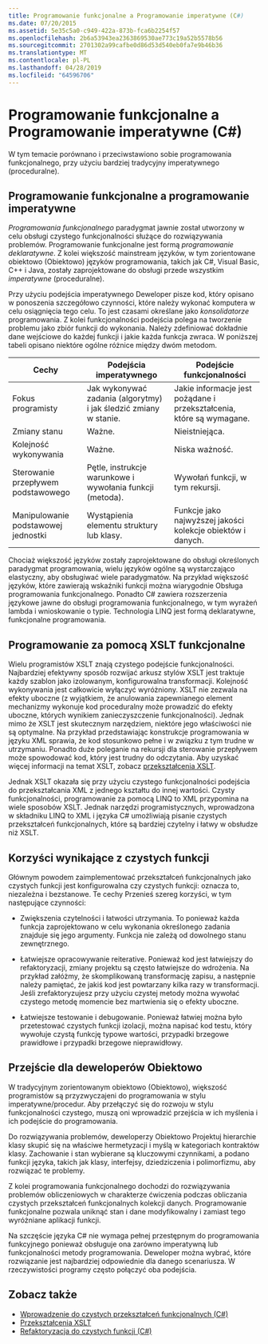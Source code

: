 ```yaml
---
title: Programowanie funkcjonalne a Programowanie imperatywne (C#)
ms.date: 07/20/2015
ms.assetid: 5e35c5a0-c949-422a-873b-fca6b2254f57
ms.openlocfilehash: 2b6a53943ea2363869530ae773c19a52b5578b56
ms.sourcegitcommit: 2701302a99cafbe0d86d53d540eb0fa7e9b46b36
ms.translationtype: MT
ms.contentlocale: pl-PL
ms.lasthandoff: 04/28/2019
ms.locfileid: "64596706"
---
```

# <a name="functional-programming-vs-imperative-programming-c"></a>Programowanie funkcjonalne a Programowanie imperatywne (C#)
W tym temacie porównano i przeciwstawiono sobie programowania funkcjonalnego, przy użyciu bardziej tradycyjny imperatywnego (proceduralne).  
  
## <a name="functional-programming-vs-imperative-programming"></a>Programowanie funkcjonalne a programowanie imperatywne  
 *Programowania funkcjonalnego* paradygmat jawnie został utworzony w celu obsługi czystego funkcjonalności służące do rozwiązywania problemów. Programowanie funkcjonalne jest formą *programowanie deklaratywne*. Z kolei większość mainstream języków, w tym zorientowane obiektowo (Obiektowo) języków programowania, takich jak C#, Visual Basic, C++ i Java, zostały zaprojektowane do obsługi przede wszystkim *imperatywne* (proceduralne).  
  
 Przy użyciu podejścia imperatywnego Deweloper pisze kod, który opisano w ponoszenia szczegółowo czynności, które należy wykonać komputera w celu osiągnięcia tego celu. To jest czasami określane jako *konsolidatorze* programowania. Z kolei funkcjonalności podejścia polega na tworzenie problemu jako zbiór funkcji do wykonania. Należy zdefiniować dokładnie dane wejściowe do każdej funkcji i jakie każda funkcja zwraca. W poniższej tabeli opisano niektóre ogólne różnice między dwóm metodom.  
  
|Cechy|Podejścia imperatywnego|Podejście funkcjonalności|  
|--------------------|-------------------------|-------------------------|  
|Fokus programisty|Jak wykonywać zadania (algorytmy) i jak śledzić zmiany w stanie.|Jakie informacje jest pożądane i przekształcenia, które są wymagane.|  
|Zmiany stanu|Ważne.|Nieistniejąca.|  
|Kolejność wykonywania|Ważne.|Niska ważność.|  
|Sterowanie przepływem podstawowego|Pętle, instrukcje warunkowe i wywołania funkcji (metoda).|Wywołań funkcji, w tym rekursji.|  
|Manipulowanie podstawowej jednostki|Wystąpienia elementu struktury lub klasy.|Funkcje jako najwyższej jakości kolekcje obiektów i danych.|  
  
 Chociaż większość języków zostały zaprojektowane do obsługi określonych paradygmat programowania, wielu języków ogólne są wystarczająco elastyczny, aby obsługiwać wiele paradygmatów. Na przykład większość języków, które zawierają wskaźniki funkcji można wiarygodnie Obsługa programowania funkcjonalnego. Ponadto C# zawiera rozszerzenia językowe jawne do obsługi programowania funkcjonalnego, w tym wyrażeń lambda i wnioskowanie o typie. Technologia LINQ jest formą deklaratywne, funkcjonalne programowania.  
  
## <a name="functional-programming-using-xslt"></a>Programowanie za pomocą XSLT funkcjonalne  
 Wielu programistów XSLT znają czystego podejście funkcjonalności. Najbardziej efektywny sposób rozwijać arkusz stylów XSLT jest traktuje każdy szablon jako izolowanym, konfigurowalna transformacji. Kolejność wykonywania jest całkowicie wyłączyć wyróżniony. XSLT nie zezwala na efekty uboczne (z wyjątkiem, że anulowania zapewnianego element mechanizmy wykonuje kod proceduralny może prowadzić do efekty uboczne, których wynikiem zanieczyszczenie funkcjonalności). Jednak mimo że XSLT jest skutecznym narzędziem, niektóre jego właściwości nie są optymalne. Na przykład przedstawiając konstrukcje programowania w języku XML sprawia, że kod stosunkowo pełne i w związku z tym trudne w utrzymaniu. Ponadto duże poleganie na rekursji dla sterowanie przepływem może spowodować kod, który jest trudny do odczytania. Aby uzyskać więcej informacji na temat XSLT, zobacz [przekształcenia XSLT](../../../../standard/data/xml/xslt-transformations.md).  
  
 Jednak XSLT okazała się przy użyciu czystego funkcjonalności podejścia do przekształcania XML z jednego kształtu do innej wartości. Czysty funkcjonalności, programowanie za pomocą LINQ to XML przypomina na wiele sposobów XSLT. Jednak narzędzi programistycznych, wprowadzona w składniku LINQ to XML i języka C# umożliwiają pisanie czystych przekształceń funkcjonalnych, które są bardziej czytelny i łatwy w obsłudze niż XSLT.  
  
## <a name="advantages-of-pure-functions"></a>Korzyści wynikające z czystych funkcji  
 Głównym powodem zaimplementować przekształceń funkcjonalnych jako czystych funkcji jest konfigurowalna czy czystych funkcji: oznacza to, niezależna i bezstanowe. Te cechy Przenieś szereg korzyści, w tym następujące czynności:  
  
- Zwiększenia czytelności i łatwości utrzymania. To ponieważ każda funkcja zaprojektowano w celu wykonania określonego zadania znajduje się jego argumenty. Funkcja nie zależą od dowolnego stanu zewnętrznego.  
  
- Łatwiejsze opracowywanie reiterative. Ponieważ kod jest łatwiejszy do refaktoryzacji, zmiany projektu są często łatwiejsze do wdrożenia. Na przykład załóżmy, że skomplikowaną transformację zapisu, a następnie należy pamiętać, że jakiś kod jest powtarzany kilka razy w transformacji. Jeśli zrefaktoryzujesz przy użyciu czystej metody można wywołać czystego metodę momencie bez martwienia się o efekty uboczne.  
  
- Łatwiejsze testowanie i debugowanie. Ponieważ łatwiej można było przetestować czystych funkcji izolacji, można napisać kod testu, który wywołuje czystą funkcję typowe wartości, przypadki brzegowe prawidłowe i przypadki brzegowe nieprawidłowy.  
  
## <a name="transitioning-for-oop-developers"></a>Przejście dla deweloperów Obiektowo  
 W tradycyjnym zorientowanym obiektowo (Obiektowo), większość programistów są przyzwyczajeni do programowania w stylu imperatywne/procedur. Aby przełączyć się do rozwoju w stylu funkcjonalności czystego, muszą oni wprowadzić przejścia w ich myślenia i ich podejście do programowania.  
  
 Do rozwiązywania problemów, deweloperzy Obiektowo Projektuj hierarchie klasy skupić się na właściwe hermetyzacji i myślą w kategoriach kontraktów klasy. Zachowanie i stan wybierane są kluczowymi czynnikami, a podano funkcji języka, takich jak klasy, interfejsy, dziedziczenia i polimorfizmu, aby rozwiązać te problemy.  
  
 Z kolei programowania funkcjonalnego dochodzi do rozwiązywania problemów obliczeniowych w charakterze ćwiczenia podczas obliczania czystych przekształceń funkcjonalnych kolekcji danych. Programowanie funkcjonalne pozwala uniknąć stan i dane modyfikowalny i zamiast tego wyróżniane aplikacji funkcji.  
  
 Na szczęście języka C# nie wymaga pełnej przestępnym do programowania funkcyjnego ponieważ obsługuje ona zarówno imperatywną lub funkcjonalności metody programowania. Deweloper można wybrać, które rozwiązanie jest najbardziej odpowiednie dla danego scenariusza. W rzeczywistości programy często połączyć oba podejścia.  
  
## <a name="see-also"></a>Zobacz także

- [Wprowadzenie do czystych przekształceń funkcjonalnych (C#)](../../../../csharp/programming-guide/concepts/linq/introduction-to-pure-functional-transformations.md)
- [Przekształcenia XSLT](../../../../standard/data/xml/xslt-transformations.md)
- [Refaktoryzacja do czystych funkcji (C#)](../../../../csharp/programming-guide/concepts/linq/refactoring-into-pure-functions.md)
